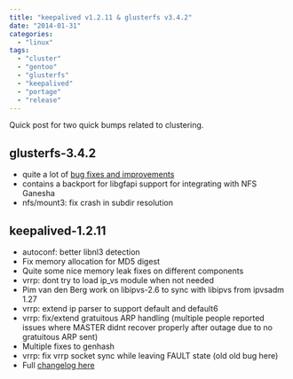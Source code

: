 ```yaml
---
title: "keepalived v1.2.11 & glusterfs v3.4.2"
date: "2014-01-31"
categories: 
  - "linux"
tags: 
  - "cluster"
  - "gentoo"
  - "glusterfs"
  - "keepalived"
  - "portage"
  - "release"
---
```


Quick post for two quick bumps related to clustering.

## glusterfs-3.4.2

- quite a lot of [bug fixes and improvements](https://github.com/gluster/glusterfs/blob/release-3.4/doc/release-notes/3.4.2.md)
- contains a backport for libgfapi support for integrating with NFS Ganesha
- nfs/mount3: fix crash in subdir resolution

## keepalived-1.2.11

- autoconf: better libnl3 detection
- Fix memory allocation for MD5 digest
- Quite some nice memory leak fixes on different components
- vrrp: dont try to load ip_vs module when not needed
- Pim van den Berg work on libipvs-2.6 to sync with libipvs from ipvsadm 1.27
- vrrp: extend ip parser to support default and default6
- vrrp: fix/extend gratuitous ARP handling (multiple people reported issues where MASTER didnt recover properly after outage due to no gratuitous ARP sent)
- Multiple fixes to genhash
- vrrp: fix vrrp socket sync while leaving FAULT state (old old bug here)
- Full [changelog here](http://www.keepalived.org/changelog.html)
